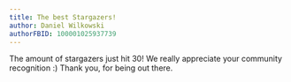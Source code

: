 ```yaml
---
title: The best Stargazers!
author: Daniel Wilkowski
authorFBID: 100001025937739
---
```


The amount of stargazers just hit 30! We really appreciate your community recognition :) Thank you, for being out there.
